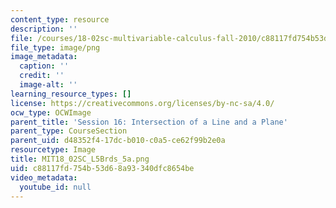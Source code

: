 ```yaml
---
content_type: resource
description: ''
file: /courses/18-02sc-multivariable-calculus-fall-2010/c88117fd754b53d68a93340dfc8654be_MIT18_02SC_L5Brds_5a.png
file_type: image/png
image_metadata:
  caption: ''
  credit: ''
  image-alt: ''
learning_resource_types: []
license: https://creativecommons.org/licenses/by-nc-sa/4.0/
ocw_type: OCWImage
parent_title: 'Session 16: Intersection of a Line and a Plane'
parent_type: CourseSection
parent_uid: d48352f4-17dc-b010-c0a5-ce62f99b2e0a
resourcetype: Image
title: MIT18_02SC_L5Brds_5a.png
uid: c88117fd-754b-53d6-8a93-340dfc8654be
video_metadata:
  youtube_id: null
---
```

